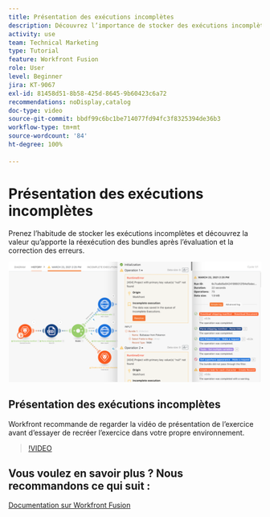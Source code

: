 ```yaml
---
title: Présentation des exécutions incomplètes
description: Découvrez l’importance de stocker des exécutions incomplètes, puis de réexécuter des bundles après l’évaluation et la correction des erreurs dans  [!DNL Adobe Workfront Fusion].
activity: use
team: Technical Marketing
type: Tutorial
feature: Workfront Fusion
role: User
level: Beginner
jira: KT-9067
exl-id: 81458d51-8b58-425d-8645-9b60423c6a72
recommendations: noDisplay,catalog
doc-type: video
source-git-commit: bbdf99c6bc1be714077fd94fc3f8325394de36b3
workflow-type: tm+mt
source-wordcount: '84'
ht-degree: 100%

---
```


# Présentation des exécutions incomplètes

Prenez l’habitude de stocker les exécutions incomplètes et découvrez la valeur qu’apporte la réexécution des bundles après l’évaluation et la correction des erreurs.

![Une image d’un scénario avec gestion des erreurs](assets/troubleshooting-and-error-handling-8.png)

## Présentation des exécutions incomplètes

Workfront recommande de regarder la vidéo de présentation de l’exercice avant d’essayer de recréer l’exercice dans votre propre environnement.

>[!VIDEO](https://video.tv.adobe.com/v/3418179/?quality=12&learn=on&enablevpops=1&captions=fre_fr)

## Vous voulez en savoir plus ? Nous recommandons ce qui suit :

[Documentation sur Workfront Fusion](https://experienceleague.adobe.com/fr/docs/workfront-fusion/using/get-started-with-fusion/understand-workfront-fusion/workfront-fusion-overview)

